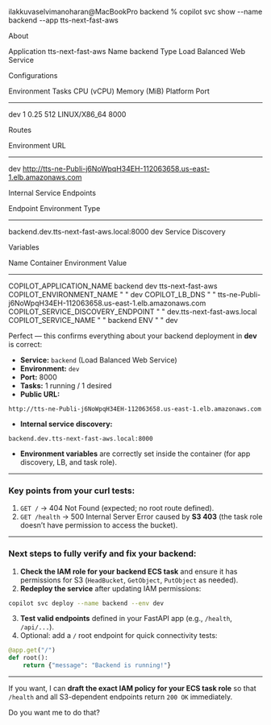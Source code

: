 ilakkuvaselvimanoharan@MacBookPro backend % copilot svc show --name backend --app tts-next-fast-aws

About

  Application  tts-next-fast-aws
  Name         backend
  Type         Load Balanced Web Service

Configurations

  Environment  Tasks     CPU (vCPU)  Memory (MiB)  Platform      Port
  -----------  -----     ----------  ------------  --------      ----
  dev          1         0.25        512           LINUX/X86_64  8000

Routes

  Environment  URL
  -----------  ---
  dev          http://tts-ne-Publi-j6NoWpqH34EH-112063658.us-east-1.elb.amazonaws.com

Internal Service Endpoints

  Endpoint                                  Environment  Type
  --------                                  -----------  ----
  backend.dev.tts-next-fast-aws.local:8000  dev          Service Discovery

Variables

  Name                                Container  Environment  Value
  ----                                ---------  -----------  -----
  COPILOT_APPLICATION_NAME            backend    dev          tts-next-fast-aws
  COPILOT_ENVIRONMENT_NAME              "          "          dev
  COPILOT_LB_DNS                        "          "          tts-ne-Publi-j6NoWpqH34EH-112063658.us-east-1.elb.amazonaws.com
  COPILOT_SERVICE_DISCOVERY_ENDPOINT    "          "          dev.tts-next-fast-aws.local
  COPILOT_SERVICE_NAME                  "          "          backend
  ENV                                   "          "          dev


  Perfect — this confirms everything about your backend deployment in **dev** is correct:

* **Service:** `backend` (Load Balanced Web Service)
* **Environment:** `dev`
* **Port:** 8000
* **Tasks:** 1 running / 1 desired
* **Public URL:**

```
http://tts-ne-Publi-j6NoWpqH34EH-112063658.us-east-1.elb.amazonaws.com
```

* **Internal service discovery:**

```
backend.dev.tts-next-fast-aws.local:8000
```

* **Environment variables** are correctly set inside the container (for app discovery, LB, and task role).

---

### Key points from your curl tests:

1. `GET /` → 404 Not Found (expected; no root route defined).
2. `GET /health` → 500 Internal Server Error caused by **S3 403** (the task role doesn’t have permission to access the bucket).

---

### Next steps to fully verify and fix your backend:

1. **Check the IAM role for your backend ECS task** and ensure it has permissions for S3 (`HeadBucket`, `GetObject`, `PutObject` as needed).
2. **Redeploy the service** after updating IAM permissions:

```bash
copilot svc deploy --name backend --env dev
```

3. **Test valid endpoints** defined in your FastAPI app (e.g., `/health`, `/api/...`).
4. Optional: add a `/` root endpoint for quick connectivity tests:

```python
@app.get("/")
def root():
    return {"message": "Backend is running!"}
```

---

If you want, I can **draft the exact IAM policy for your ECS task role** so that `/health` and all S3-dependent endpoints return `200 OK` immediately.

Do you want me to do that?
